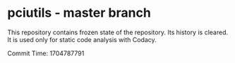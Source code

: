 # pciutils - master branch

This repository contains frozen state of the repository.
Its history is cleared. It is used only for static code
analysis with Codacy.

Commit Time: 1704787791